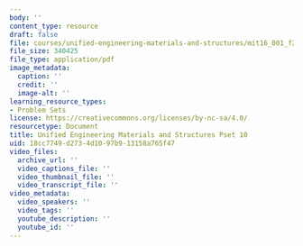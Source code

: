 ```yaml
---
body: ''
content_type: resource
draft: false
file: courses/unified-engineering-materials-and-structures/mit16_001_f21_pset10.pdf
file_size: 340425
file_type: application/pdf
image_metadata:
  caption: ''
  credit: ''
  image-alt: ''
learning_resource_types:
- Problem Sets
license: https://creativecommons.org/licenses/by-nc-sa/4.0/
resourcetype: Document
title: Unified Engineering Materials and Structures Pset 10
uid: 18cc7749-d273-4d10-97b9-13158a765f47
video_files:
  archive_url: ''
  video_captions_file: ''
  video_thumbnail_file: ''
  video_transcript_file: ''
video_metadata:
  video_speakers: ''
  video_tags: ''
  youtube_description: ''
  youtube_id: ''
---
```

